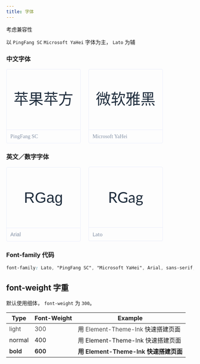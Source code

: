 ```yaml
---
title: 字体
---
```


<style lang="scss">
  .demo-typo-box {
    height: 200px;
    width: 200px;
    position: relative;
    border: 1px solid #eaeefb;
    font-size: 40px;
    color: #1f2d3d;
    text-align: center;
    line-height: 162px;
    padding-bottom: 36px;
    box-sizing: border-box;
    display: inline-block;
    margin-right: 17px;
    border-radius: 4px;

    .name {
      position: absolute;
      bottom: 0;
      width: 100%;
      height: 35px;
      border-top: 1px solid #eaeefb;
      font-size: 14px;
      color: #8492a6;
      line-height: 35px;
      text-align: left;
      text-indent: 10px;
    }
  }
  .typo-PingFang {
    font-family: 'PingFang SC';
  }
  .typo-Microsoft {
    font-family: 'Microsoft YaHei';
  }
  /* 英文 */
  .typo-Arial {
    font-family: 'Arial';
  }
  .typo-Lato {
    font-family: 'Lato';
  }
  .typo-weight-bold {
    font-weight: 600;
  }
  .typo-weight-normal {
    font-weight: 400;
  }
  .typo-weight-light {
    font-weight: 300;
  }
</style>

考虑兼容性

以 `PingFang SC` `Microsoft YaHei` 字体为主， `Lato` 为辅

### 中文字体

<div class="demo-typo-box typo-PingFang">
  苹果苹方
  <div class="name">PingFang SC</div>
</div>
<div class="demo-typo-box typo-Microsoft">
  微软雅黑
  <div class="name">Microsoft YaHei</div>
</div>

### 英文／数字字体

<div class="demo-typo-box typo-Arial">
  RGag
  <div class="name">Arial</div>
</div>
<div class="demo-typo-box typo-Lato">
  RGag
  <div class="name">Lato</div>
</div>

### Font-family 代码

```css
font-family: Lato, "PingFang SC", "Microsoft YaHei", Arial, sans-serif;
```

## font-weight 字重

默认使用细体， `font-weight` 为 `300`。

<table>
  <thead>
    <tr>
      <th>Type</th>
      <th>Font-Weight</th>
      <th>Example</th>
    </tr>
  </thead>
  <tbody>
    <tr>
      <td class="typo-weight-light">light</td>
      <td class="typo-weight-light">300</td>
      <td class="typo-weight-light">用 Element-Theme-Ink 快速搭建页面</td>
    </tr>
    <tr>
      <td class="typo-weight-normal">normal</td>
      <td class="typo-weight-normal">400</td>
      <td class="typo-weight-normal">用 Element-Theme-Ink 快速搭建页面</td>
    </tr>
    <tr>
      <td class="typo-weight-bold">bold</td>
      <td class="typo-weight-bold">600</td>
      <td class="typo-weight-bold">用 Element-Theme-Ink 快速搭建页面</td>
    </tr>
  </tbody>
</table>
